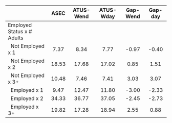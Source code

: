 
|                      |         ASEC |    ATUS-Wend |    ATUS-Wday |     Gap-Wend |      Gap-day |
| -------------------- | :----------: | :----------: | :----------: | :----------: | :----------: |
| Employed Status x # Adults |              |              |              |              |              |
| &nbsp;&nbsp;Not Employed x 1 |         7.37 |         8.34 |         7.77 |        -0.97 |        -0.40 |
| &nbsp;&nbsp;Not Employed x 2 |        18.53 |        17.68 |        17.02 |         0.85 |         1.51 |
| &nbsp;&nbsp;Not Employed x 3+ |        10.48 |         7.46 |         7.41 |         3.03 |         3.07 |
| &nbsp;&nbsp;Employed x 1 |         9.47 |        12.47 |        11.80 |        -3.00 |        -2.33 |
| &nbsp;&nbsp;Employed x 2 |        34.33 |        36.77 |        37.05 |        -2.45 |        -2.73 |
| &nbsp;&nbsp;Employed x 3+ |        19.82 |        17.28 |        18.94 |         2.55 |         0.88 |

